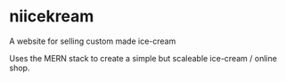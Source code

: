 # niicekream
A website for selling custom made ice-cream

Uses the MERN stack to create a simple but scaleable ice-cream / online shop.
